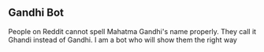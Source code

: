 ## Gandhi Bot

People on Reddit cannot spell Mahatma Gandhi's name properly. They call it Ghandi instead of Gandhi. I am a bot who will show them the right way